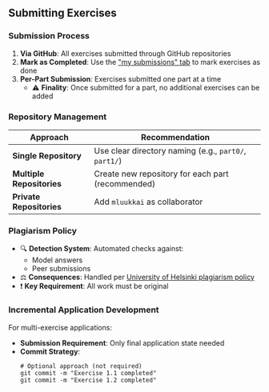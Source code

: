 ## Submitting Exercises

### Submission Process
1. **Via GitHub**: All exercises submitted through GitHub repositories
2. **Mark as Completed**: Use the ["my submissions" tab](https://submissions.mooc.fi/) to mark exercises as done
3. **Per-Part Submission**: Exercises submitted one part at a time
   - ⚠️ **Finality**: Once submitted for a part, no additional exercises can be added

### Repository Management
| Approach | Recommendation |
|----------|----------------|
| **Single Repository** | Use clear directory naming (e.g., `part0/`, `part1/`) |
| **Multiple Repositories** | Create new repository for each part (recommended) |
| **Private Repositories** | Add `mluukkai` as collaborator |

### Plagiarism Policy
- 🔍 **Detection System**: Automated checks against:
  - Model answers
  - Peer submissions
- ⚖️ **Consequences**: Handled per [University of Helsinki plagiarism policy](https://www.helsinki.fi/en/about-us/quality-assurance-and-audits/plagiarism)
- ❗ **Key Requirement**: All work must be original

### Incremental Application Development
For multi-exercise applications:
- **Submission Requirement**: Only final application state needed
- **Commit Strategy**:
  ```git
  # Optional approach (not required)
  git commit -m "Exercise 1.1 completed"
  git commit -m "Exercise 1.2 completed"
